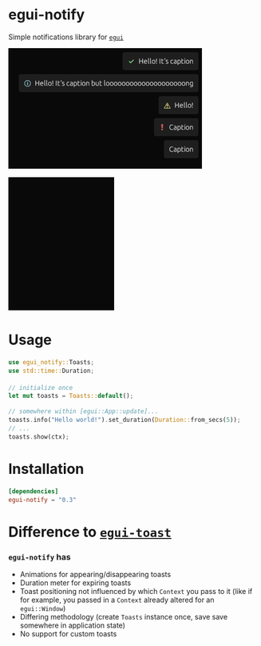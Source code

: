 # egui-notify
Simple notifications library for [`egui`](https://github.com/emilk/egui)

![example_image](media/toasts_type.png)

![example_video](media/toasts_example_video.gif)
# Usage
```rust
use egui_notify::Toasts;
use std::time::Duration;

// initialize once
let mut toasts = Toasts::default();
```
```rust
// somewhere within [egui::App::update]...
toasts.info("Hello world!").set_duration(Duration::from_secs(5));
// ...
toasts.show(ctx);
```

# Installation
```toml
[dependencies]
egui-notify = "0.3"
```

# Difference to [`egui-toast`](https://github.com/urholaukkarinen/egui-toast)
###  `egui-notify` has
 - Animations for appearing/disappearing toasts
 - Duration meter for expiring toasts
 - Toast positioning not influenced by which `Context` you pass to it (like if for example, you passed in a `Context` already altered for an `egui::Window`)
 - Differing methodology (create `Toasts` instance once, save save somewhere in application state)
 - No support for custom toasts
